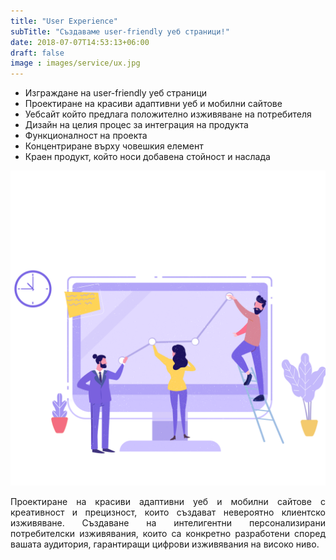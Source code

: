 ```yaml
---
title: "User Experience"
subTitle: "Създаваме user-friendly уеб страници!"
date: 2018-07-07T14:53:13+06:00
draft: false
image : images/service/ux.jpg
---
```

<div class='row mt-5'>
  <div class='col-12 col-lg-8'>
    <ul class='ul-service'>
      <li>Изграждане на user-friendly уеб страници</li>
      <li>Проектиране на красиви адаптивни уеб и мобилни сайтове </li>
      <li>Уебсайт който предлага положително изживяване на потребителя</li>
      <li>Дизайн на целия процес за интеграция на продукта </li>
      <li>Функционалност на проекта</li>
      <li>Концентриране върху човешкия елемент</li>
      <li>Краен продукт, който носи добавена стойност и наслада</li>
    </ul>
  </div>
    <div class='col-12 col-lg-4'>
      <img class="img-fluid" src="/images/service-pages/ux.png" />
  </div>
</div>
<p>
<div style="text-align: justify">
Проектиране на красиви адаптивни уеб и мобилни сайтове с креативност и прецизност, които създават невероятно клиентско изживяване. Създаване на интелигентни персонализирани потребителски изживявания, които са конкретно разработени според вашата аудитория, гарантиращи цифрови изживявания на високо ниво.
</div>
</p>
